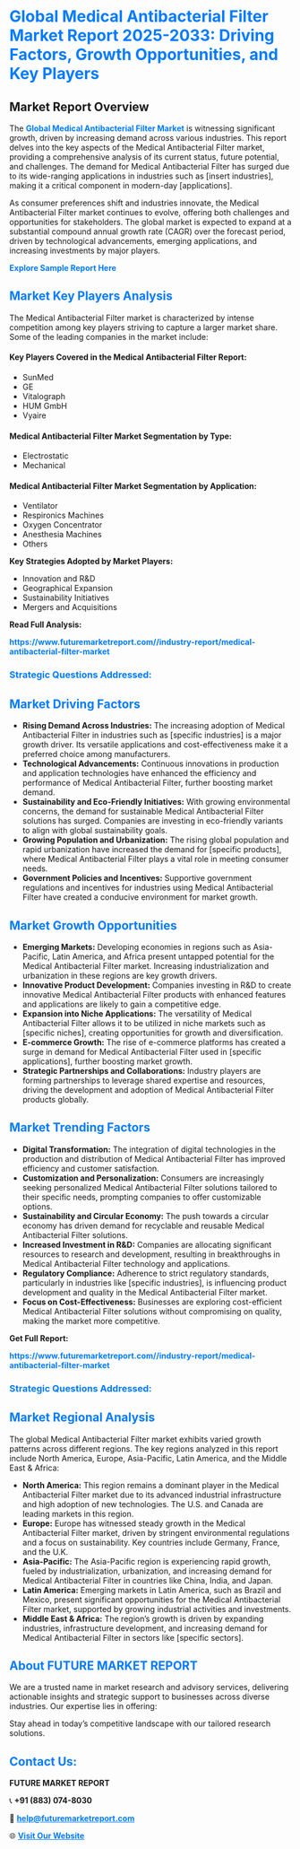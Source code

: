 <h1 style="color: #007BFF;">Global Medical Antibacterial Filter Market Report 2025-2033: Driving Factors, Growth Opportunities, and Key Players</h1>

<section id="overview">
<h2>Market Report Overview</h2>
<p>The <a href="https://www.futuremarketreport.com//industry-report/medical-antibacterial-filter-market" style="color: #007BFF; text-decoration: none;"><strong>Global Medical Antibacterial Filter Market</strong></a> is witnessing significant growth, driven by increasing demand across various industries. This report delves into the key aspects of the Medical Antibacterial Filter market, providing a comprehensive analysis of its current status, future potential, and challenges. The demand for Medical Antibacterial Filter has surged due to its wide-ranging applications in industries such as [insert industries], making it a critical component in modern-day [applications].</p>
<p>As consumer preferences shift and industries innovate, the Medical Antibacterial Filter market continues to evolve, offering both challenges and opportunities for stakeholders. The global market is expected to expand at a substantial compound annual growth rate (CAGR) over the forecast period, driven by technological advancements, emerging applications, and increasing investments by major players.</p>
</section>

<section id="overview">
<p><a href="https://www.futuremarketreport.com//request-sample/reportId=78585" style="color: #007BFF; text-decoration: none;"><strong>Explore Sample Report Here</strong></a></p>
</section>

<section id="key-players">
<h2 style="color: #007BFF;">Market Key Players Analysis</h2>
<p>The Medical Antibacterial Filter market is characterized by intense competition among key players striving to capture a larger market share. Some of the leading companies in the market include:</p>
<h4>Key Players Covered in the Medical Antibacterial Filter Report:</h4>
<ul><li>SunMed</li><li>GE</li><li>Vitalograph</li><li>HUM GmbH</li><li>Vyaire</li></ul>
<h4>Medical Antibacterial Filter Market Segmentation by Type:</h4>
<ul><li>Electrostatic</li><li>Mechanical</li></ul>

<h4>Medical Antibacterial Filter Market Segmentation by Application:</h4>
<ul><li>Ventilator</li><li>Respironics Machines</li><li>Oxygen Concentrator</li><li>Anesthesia Machines</li><li>Others</li></ul>
<p><strong>Key Strategies Adopted by Market Players:</strong></p>
<ul>
<li>Innovation and R&D</li>
<li>Geographical Expansion</li>
<li>Sustainability Initiatives</li>
<li>Mergers and Acquisitions</li>
</ul>
</section>

<section>
<p><strong>Read Full Analysis: </strong></p><a href="https://www.futuremarketreport.com//industry-report/medical-antibacterial-filter-market" style="color: #007BFF; text-decoration: none;"><strong>https://www.futuremarketreport.com//industry-report/medical-antibacterial-filter-market</strong></a>
<h3 style="color: #007BFF;">Strategic Questions Addressed:</h3>
</section>

<section id="driving-factors">
<h2 style="color: #007BFF;">Market Driving Factors</h2>
<ul>
<li><strong>Rising Demand Across Industries:</strong> The increasing adoption of Medical Antibacterial Filter in industries such as [specific industries] is a major growth driver. Its versatile applications and cost-effectiveness make it a preferred choice among manufacturers.</li>
<li><strong>Technological Advancements:</strong> Continuous innovations in production and application technologies have enhanced the efficiency and performance of Medical Antibacterial Filter, further boosting market demand.</li>
<li><strong>Sustainability and Eco-Friendly Initiatives:</strong> With growing environmental concerns, the demand for sustainable Medical Antibacterial Filter solutions has surged. Companies are investing in eco-friendly variants to align with global sustainability goals.</li>
<li><strong>Growing Population and Urbanization:</strong> The rising global population and rapid urbanization have increased the demand for [specific products], where Medical Antibacterial Filter plays a vital role in meeting consumer needs.</li>
<li><strong>Government Policies and Incentives:</strong> Supportive government regulations and incentives for industries using Medical Antibacterial Filter have created a conducive environment for market growth.</li>
</ul>
</section>

<section id="growth-opportunities">
<h2 style="color: #007BFF;">Market Growth Opportunities</h2>
<ul>
<li><strong>Emerging Markets:</strong> Developing economies in regions such as Asia-Pacific, Latin America, and Africa present untapped potential for the Medical Antibacterial Filter market. Increasing industrialization and urbanization in these regions are key growth drivers.</li>
<li><strong>Innovative Product Development:</strong> Companies investing in R&D to create innovative Medical Antibacterial Filter products with enhanced features and applications are likely to gain a competitive edge.</li>
<li><strong>Expansion into Niche Applications:</strong> The versatility of Medical Antibacterial Filter allows it to be utilized in niche markets such as [specific niches], creating opportunities for growth and diversification.</li>
<li><strong>E-commerce Growth:</strong> The rise of e-commerce platforms has created a surge in demand for Medical Antibacterial Filter used in [specific applications], further boosting market growth.</li>
<li><strong>Strategic Partnerships and Collaborations:</strong> Industry players are forming partnerships to leverage shared expertise and resources, driving the development and adoption of Medical Antibacterial Filter products globally.</li>
</ul>
</section>

<section id="trending-factors">
<h2 style="color: #007BFF;">Market Trending Factors</h2>
<ul>
<li><strong>Digital Transformation:</strong> The integration of digital technologies in the production and distribution of Medical Antibacterial Filter has improved efficiency and customer satisfaction.</li>
<li><strong>Customization and Personalization:</strong> Consumers are increasingly seeking personalized Medical Antibacterial Filter solutions tailored to their specific needs, prompting companies to offer customizable options.</li>
<li><strong>Sustainability and Circular Economy:</strong> The push towards a circular economy has driven demand for recyclable and reusable Medical Antibacterial Filter solutions.</li>
<li><strong>Increased Investment in R&D:</strong> Companies are allocating significant resources to research and development, resulting in breakthroughs in Medical Antibacterial Filter technology and applications.</li>
<li><strong>Regulatory Compliance:</strong> Adherence to strict regulatory standards, particularly in industries like [specific industries], is influencing product development and quality in the Medical Antibacterial Filter market.</li>
<li><strong>Focus on Cost-Effectiveness:</strong> Businesses are exploring cost-efficient Medical Antibacterial Filter solutions without compromising on quality, making the market more competitive.</li>
</ul>
</section>

<section>
<p><strong>Get Full Report: </strong></p><a href="https://www.futuremarketreport.com//industry-report/medical-antibacterial-filter-market" style="color: #007BFF; text-decoration: none;"><strong>https://www.futuremarketreport.com//industry-report/medical-antibacterial-filter-market</strong></a>
<h3 style="color: #007BFF;">Strategic Questions Addressed:</h3>
</section>


<section id="regional-analysis">
<h2 style="color: #007BFF;">Market Regional Analysis</h2>
<p>The global Medical Antibacterial Filter market exhibits varied growth patterns across different regions. The key regions analyzed in this report include North America, Europe, Asia-Pacific, Latin America, and the Middle East & Africa:</p>
<ul>
<li><strong>North America:</strong> This region remains a dominant player in the Medical Antibacterial Filter market due to its advanced industrial infrastructure and high adoption of new technologies. The U.S. and Canada are leading markets in this region.</li>
<li><strong>Europe:</strong> Europe has witnessed steady growth in the Medical Antibacterial Filter market, driven by stringent environmental regulations and a focus on sustainability. Key countries include Germany, France, and the U.K.</li>
<li><strong>Asia-Pacific:</strong> The Asia-Pacific region is experiencing rapid growth, fueled by industrialization, urbanization, and increasing demand for Medical Antibacterial Filter in countries like China, India, and Japan.</li>
<li><strong>Latin America:</strong> Emerging markets in Latin America, such as Brazil and Mexico, present significant opportunities for the Medical Antibacterial Filter market, supported by growing industrial activities and investments.</li>
<li><strong>Middle East & Africa:</strong> The region’s growth is driven by expanding industries, infrastructure development, and increasing demand for Medical Antibacterial Filter in sectors like [specific sectors].</li>
</ul>
</section>

<footer>
<h2 style="color: #007BFF;">About FUTURE MARKET REPORT</h2>
<p>We are a trusted name in market research and advisory services, delivering actionable insights and strategic support to businesses across diverse industries. Our expertise lies in offering:</p>

<p>Stay ahead in today’s competitive landscape with our tailored research solutions.</p>

<h2 style="color: #007BFF;">Contact Us:</h2>
<p><strong>FUTURE MARKET REPORT</strong></p>
<p>📞 <strong>+91 (883) 074-8030</strong></p>
<p>📧 <strong><a href="mailto:help@futuremarketreport.com" style="color: #007BFF;">help@futuremarketreport.com</a></strong></p>
<p>🌐 <strong><a href="https://www.futuremarketreport.com/" style="color: #007BFF;">Visit Our Website</a></strong></p>
</footer>